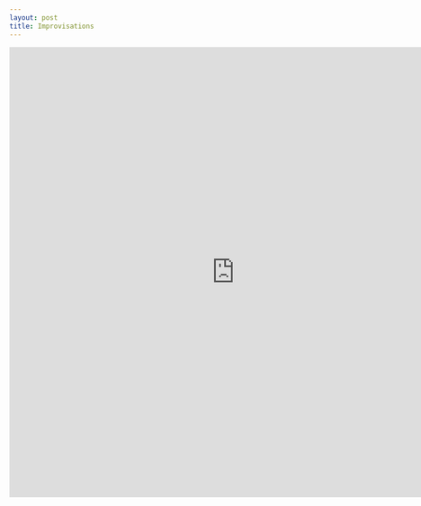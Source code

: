 ```yaml
---
layout: post
title: Improvisations
---
```




<iframe width="800" height="800" src="https://www.youtube.com/embed/h8wxxvy69VQ?rel=0&amp;start=616" frameborder="0" allow="autoplay; encrypted-media" allowfullscreen></iframe>
